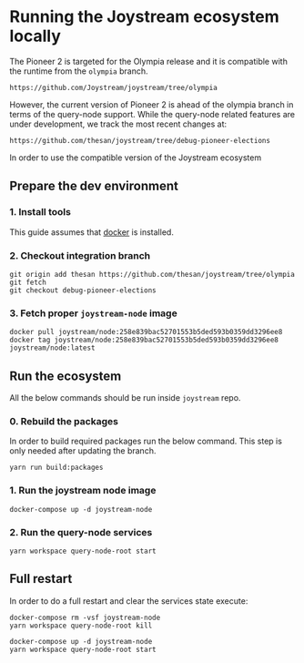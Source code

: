 # Running the Joystream ecosystem locally

The Pioneer 2 is targeted for the Olympia release and it is compatible with the runtime from the `olympia` branch.

```
https://github.com/Joystream/joystream/tree/olympia
```

However, the current version of Pioneer 2 is ahead of the olympia branch in terms of the query-node support. While the query-node related features are under development, we track the most recent changes at:

```
https://github.com/thesan/joystream/tree/debug-pioneer-elections
```
In order to use the compatible version of the Joystream ecosystem

## Prepare the dev environment

### 1. Install tools

This guide assumes that [docker](https://www.docker.com/) is installed.

### 2. Checkout integration branch

```shell
git origin add thesan https://github.com/thesan/joystream/tree/olympia
git fetch
git checkout debug-pioneer-elections
```

### 3. Fetch proper `joystream-node` image

```shell
docker pull joystream/node:258e839bac52701553b5ded593b0359dd3296ee8
docker tag joystream/node:258e839bac52701553b5ded593b0359dd3296ee8 joystream/node:latest
```

## Run the ecosystem

All the below commands should be run inside `joystream` repo.

### 0. Rebuild the packages

In order to build required packages run the below command. This step is only needed after updating the branch.

```shell
yarn run build:packages
```

### 1. Run the joystream node image

```shell
docker-compose up -d joystream-node
```

### 2. Run the query-node services

```shell
yarn workspace query-node-root start
```

## Full restart

In order to do a full restart and clear the services state execute:

```shell
docker-compose rm -vsf joystream-node
yarn workspace query-node-root kill

docker-compose up -d joystream-node
yarn workspace query-node-root start
```
